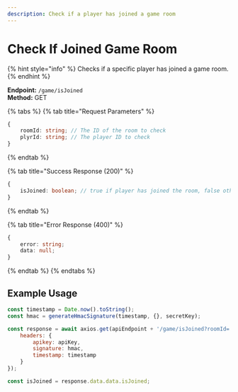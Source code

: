 ```yaml
---
description: Check if a player has joined a game room
---
```


# Check If Joined Game Room

{% hint style="info" %} Checks if a specific player has joined a game room. {% endhint %}

**Endpoint:** `/game/isJoined`  
**Method:** GET

{% tabs %} {% tab title="Request Parameters" %}

```typescript
{
    roomId: string; // The ID of the room to check
    plyrId: string; // The player ID to check
}
```

{% endtab %}

{% tab title="Success Response (200)" %}

```typescript
{
    isJoined: boolean; // true if player has joined the room, false otherwise
}
```

{% endtab %}

{% tab title="Error Response (400)" %}

```typescript
{
    error: string;
    data: null;
}
```

{% endtab %} {% endtabs %}

## Example Usage

```javascript
const timestamp = Date.now().toString();
const hmac = generateHmacSignature(timestamp, {}, secretKey);

const response = await axios.get(apiEndpoint + '/game/isJoined?roomId=' + roomId + '&plyrId=' + plyrId, {
    headers: {
        apikey: apiKey,
        signature: hmac,
        timestamp: timestamp
    }
});

const isJoined = response.data.data.isJoined;
```
